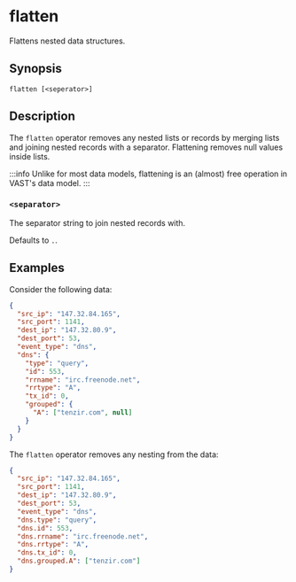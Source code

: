 # flatten

Flattens nested data structures.

## Synopsis

```
flatten [<seperator>]
```

## Description

The `flatten` operator removes any nested lists or records by merging lists and
joining nested records with a separator. Flattening removes null values inside
lists.

:::info
Unlike for most data models, flattening is an (almost) free operation in VAST's
data model.
:::

### `<separator>`

The separator string to join nested records with.

Defaults to `.`.

## Examples

Consider the following data:

```json
{
  "src_ip": "147.32.84.165",
  "src_port": 1141,
  "dest_ip": "147.32.80.9",
  "dest_port": 53,
  "event_type": "dns",
  "dns": {
    "type": "query",
    "id": 553,
    "rrname": "irc.freenode.net",
    "rrtype": "A",
    "tx_id": 0,
    "grouped": {
      "A": ["tenzir.com", null]
    }
  }
}
```

The `flatten` operator removes any nesting from the data:

```json
{
  "src_ip": "147.32.84.165",
  "src_port": 1141,
  "dest_ip": "147.32.80.9",
  "dest_port": 53,
  "event_type": "dns",
  "dns.type": "query",
  "dns.id": 553,
  "dns.rrname": "irc.freenode.net",
  "dns.rrtype": "A",
  "dns.tx_id": 0,
  "dns.grouped.A": ["tenzir.com"]
}
```

